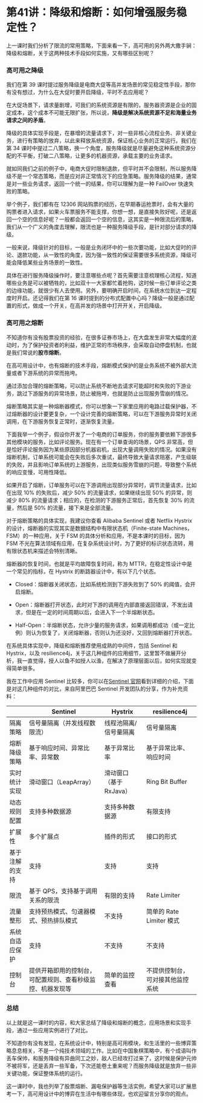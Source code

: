 # 第41讲：降级和熔断：如何增强服务稳定性？

上一课时我们分析了限流的常用策略，下面来看一下，高可用的另外两大撒手锏：降级和熔断，关于这两种技术手段如何实施，又有哪些区别呢？

### 高可用之降级

我们在第 39 课时提过服务降级是电商大促等高并发场景的常见稳定性手段，那你有没有想过，为什么在大促时要开启降级，平时不去应用呢？

在大促场景下，请求量剧增，可我们的系统资源是有限的，服务器资源是企业的固定成本，这个成本不可能无限扩张，所以说，**降级是解决系统资源不足和海量业务请求之间的矛盾**。

降级的具体实现手段是，在暴增的流量请求下，对一些非核心流程业务、非关键业务，进行有策略的放弃，以此来释放系统资源，保证核心业务的正常运行。我们在第 34 课时中提过二八策略，换一个角度，服务降级就是尽量避免这种系统资源分配的不平衡，打破二八策略，让更多的机器资源，承载主要的业务请求。

就如同我们之前的例子中，电商大促时限制退款，但平时并不会限制，所以服务降级不是一个常态策略，而是应对非正常情况下的应急策略。服务降级的结果，通常是对一些业务请求，返回一个统一的结果，你可以理解为是一种 FailOver 快速失败的策略。

举个例子，我们都有在 12306 网站购票的经历，在早期春运抢票时，会有大量的购票者进入请求，如果火车票服务不能支撑，你想一想，是直接失败好呢，还是返回一个空的信息好呢？一般都会返回一个空的信息，这其实是一种限流后的策略，我们从一个广义的角度去理解，限流也是一种服务降级手段，是针对部分请求的降级。

一般来说，降级针对的目标，一般是业务闭环中的一些次要功能，比如大促时的评论、退款功能，从一致性的角度，因为强一致性的保证需要很多系统资源，降级可能会降低某些业务场景的一致性。

具体在进行服务降级操作时，要注意哪些点呢？首先需要注意梳理核心流程，知道哪些业务是可以被牺牲的，比如双十一大家都忙着抢购，这时候一些订单评论之类的边缘功能，就很少有人去使用。另外，要明确开启时间，在系统水位到达一定程度时开启。还记得我们在第 16 课时提到的分布式配置中心吗？降级一般是通过配置的形式，做成一个开关，在高并发的场景中打开开关，开启降级。

### 高可用之熔断

不知道你有没有股票投资的经验，在很多证券市场上，在大盘发生非常大幅度的波动时，为了保护投资者的利益，维护正常的市场秩序，会采取自动停盘机制，也就是我们常说的**股市熔断**。

在高可用设计中，也有熔断的技术手段，熔断模式保护的是业务系统不被外部大流量或者下游系统的异常而拖垮。

通过添加合理的熔断策略，可以防止系统不断地去请求可能超时和失败的下游业务，跳过下游服务的异常场景，防止被拖垮，也就是防止出现服务雪崩的情况。

熔断策略其实是一种熔断器模式，你可以想象一下家里应用的电路过载保护器，不过熔断器的设计要更复杂，一个设计完善的熔断策略，可以在下游服务异常时关闭调用，在下游服务恢复正常时，逐渐恢复流量。

下面我举一个例子，假设你开发了一个电商的订单服务，你的服务要依赖下游很多其他模块的服务，比如评论服务。现在有一个订单查询的场景，QPS 非常高，但是恰好评论服务因为某些原因部分机器宕机，出现大量调用失败的情况。如果没有熔断机制，订单系统可能会在失败后多次重试，最终导致大量请求阻塞，产生级联的失败，并且影响订单系统的上游服务，出现类似服务雪崩的问题，导致整个系统的响应变慢，可用性降低。

如果开启了熔断，订单服务可以在下游调用出现部分异常时，调节流量请求，比如在出现 10% 的失败后，减少 50% 的流量请求，如果继续出现 50% 的异常，则减少 80% 的流量请求；相应的，在检测的下游服务正常后，首先恢复 30% 的流量，然后是 50% 的流量，接下来是全部流量。

对于熔断策略的具体实现，我建议你查看 Alibaba Sentinel 或者 Netflix Hystrix 的设计，熔断器的实现其实是数据结构中有限状态机（Finite-state Machines，FSM）的一种应用，关于 FSM 的具体分析和应用，不是本课时的目标，因为 FSM 不光在算法领域有应用，在复杂系统设计时，为了更好的标识状态流转，用有限状态机来描述会特别清晰。

熔断器的恢复时间，也就是平均故障恢复时间，称为 MTTR，在稳定性设计中是一个常见的指标，在 Hystrix 的断路器设计中，有以下几个状态。

* Closed：熔断器关闭状态，比如系统检测到下游失败到了 50% 的阈值，会开启熔断。

* Open：熔断器打开状态，此时对下游的调用在内部直接返回错误，不发出请求，但是在一定的时间周期以后，会进入下一个半熔断状态。

* Half-Open：半熔断状态，允许少量的服务请求，如果调用都成功（或一定比例）则认为恢复了，关闭熔断器，否则认为还没好，又回到熔断器打开状态。

在系统具体实现中，降级和熔断推荐使用成熟的中间件，包括 Sentinel 和 Hystrix，以及 resilience4j，关于这几种组件的应用细节，这里暂不做展开分析，我一直觉得，授人以鱼不如授人以渔，在解决了原理层面以后，如何实现就变得简单很多。

我在工作中应用 Sentinel 比较多，你可以在[Sentinel 官网](https://github.com/alibaba/Sentinel/wiki/%E4%BB%8B%E7%BB%8D)看到详细的介绍，下面是对这几种组件的对比，来自阿里巴巴 Sentinel 开发团队的分享，作为补充资料：

|         |           Sentinel            |     Hystrix     |    resilience4j     |
|---------|-------------------------------|-----------------|---------------------|
| 隔离策略    | 信号量隔离（并发线程数限流）                | 线程池隔离/信号量隔离     | 信号量隔离               |
| 熔断降级策略  | 基于响应时间、异常比率、异常数               | 基于异常比率          | 基于异常比率、响应时间         |
| 实时统计实现  | 滑动窗口（LeapArray）               | 滑动窗口（基于 RxJava） | Ring Bit Buffer     |
| 动态规则配置  | 支持多种数据源                       | 支持多种数据源         | 有限支持                |
| 扩展性     | 多个扩展点                         | 插件的形式           | 接口的形式               |
| 基于注解的支持 | 支持                            | 支持              | 支持                  |
| 限流      | 基于 QPS，支持基于调用关系的限流            | 有限的支持           | Rate Limiter        |
| 流量整形    | 支持预热模式、匀速器模式、预热排队模式           | 不支持             | 简单的 Rate Limiter 模式 |
| 系统自适应保护 | 支持                            | 不支持             | 不支持                 |
| 控制台     | 提供开箱即用的控制台，可配置规则、查看秒级监控、机器发现等 | 简单的监控查看         | 不提供控制台，可对接其他监控系统    |

### 总结

以上就是这一课时的内容，和大家总结了降级和熔断的概念，应用场景和实现手段，通过一些应用实例进行了对比。

不知道你有没有发现，在系统设计中，特别是高可用模块，和生活里的一些博弈策略息息相关，不是一个纯技术领域的工作。比如在中国象棋策略中，有个成语叫作丢车保帅，和服务降级有异曲同工之妙，敌人已经攻打过来了，这时候是保护元帅不被将军，还是丢弃一些军备，下次还能卷土重来呢？而服务降级就是放弃一些非关键功能，保证整体系统的运行。

这一课时中，我也列举了股票熔断、漏电保护器等生活实例，希望大家可以扩展思考一下，高可用设计中的博弈在生活中有哪些体现，也欢迎留言分享你的观点。

